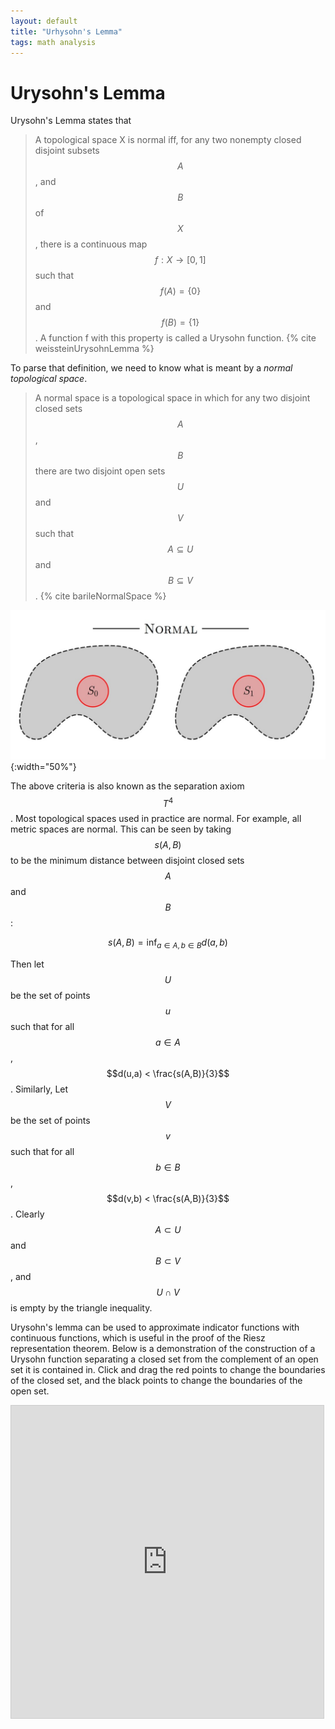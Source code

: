 ```yaml
---
layout: default
title: "Urhysohn's Lemma"
tags: math analysis
---
```


# Urysohn's Lemma

Urysohn's Lemma states that

> A topological space X is normal iff, for any two nonempty closed disjoint subsets $$A$$, and $$B$$ of $$X$$, there is a continuous map $$f:X\to[0,1]$$ such that $$f(A)=\{0\}$$ and $$f(B)=\{1\}$$. A function f with this property is called a Urysohn function. {% cite weissteinUrysohnLemma %}

To parse that definition, we need to know what is meant by a _normal topological space_.

> A normal space is a topological space in which for any two disjoint closed sets $$A$$,$$B$$ there are two disjoint open sets $$U$$ and $$V$$ such that $$A \subseteq U$$ and $$B \subseteq V$$. {% cite barileNormalSpace %}

![](/assets/T4-axiom.png){:width="50%"}

The above criteria is also known as the separation axiom $$T^4$$. Most topological spaces used in practice are normal. For example, all metric spaces are normal. This can be seen by taking $$s(A,B)$$ to be the minimum distance between disjoint closed sets $$A$$ and $$B$$:

$$
s(A,B) = \inf_{a\in A,b\in B} d(a,b)
$$

Then let $$U$$ be the set of points $$u$$ such that for all $$a \in A$$, $$d(u,a) < \frac{s(A,B)}{3}$$. Similarly, Let $$V$$ be the set of points $$v$$ such that for all $$b \in B$$, $$d(v,b) < \frac{s(A,B)}{3}$$. Clearly $$A \subset U$$ and $$B \subset V$$, and $$U \cap V$$ is empty by the triangle inequality.

Urysohn's lemma can be used to approximate indicator functions with continuous functions, which is useful in the proof of the Riesz representation theorem. Below is a demonstration of the construction of a Urysohn function separating a closed set from the complement of an open set it is contained in. Click and drag the red points to change the boundaries of the closed set, and the black points to change the boundaries of the open set.

<iframe src="https://www.desmos.com/calculator/5lwgqjgxvv?embed" width="500px" height="500px" style="border: 1px solid #ccc" frameborder=0></iframe>
